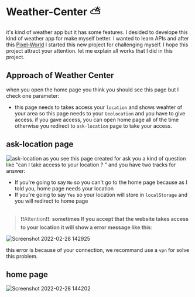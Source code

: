 # Weather-Center ⛅
it's kind of weather app but it has some features. I desided to develope this kind of weather app for make myself better. I wanted to learn APIs and after this [Pixel-World](https://github.com/Banana021s/Pixel-World) I started this new project for challenging myself. I hope this project attract your attention. let me explain all works that I did in this project.

## Approach of Weather Center
when you open the home page you think you should see this page but I check one parameter: <br>
 - this page needs to takes access your `location` and shows weahter of your area so this page needs to your `Geolocation` and you have to give access. if you gave access, you can open home page all of the time otherwise you redirect to `ask-location` page to take your access.
 
 ## ask-location page
![ask-location](https://user-images.githubusercontent.com/89915857/155968058-db4b864e-6ed6-4551-b047-560aef711be8.png)
as you see this page created for ask you a kind of question like "can I take access to your location ? " and you have two tracks for answer:
  - If you're going to say `No` so you can't go to the home page because as I told you, home page needs your location 
  - If you're going to say `Yes` so your location will store in `localStorage` and you will redirect to home page
 <br><br>

> ❗❗Attention❗❗: **sometimes If you accept that the website takes access to your location it will show a error message like this**:

![Screenshot 2022-02-28 142925](https://user-images.githubusercontent.com/89915857/155971916-1d3bb408-5a82-48d4-9252-240760e941c0.png)

this error is because of your connection, we recommand use a `vpn` for solve this problem.

## home page
![Screenshot 2022-02-28 144202](https://user-images.githubusercontent.com/89915857/155973653-a1389418-b0fa-40ad-867a-2660411f3250.png)

